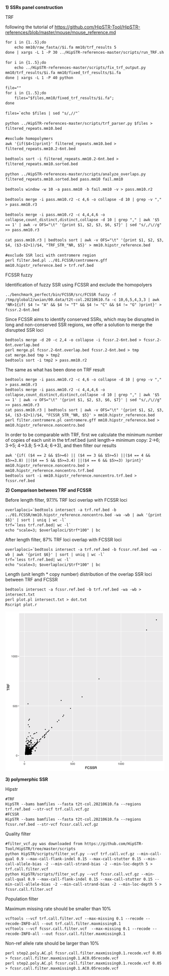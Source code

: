 **1) SSRs panel construction**

TRF 

following the tutorial of https://github.com/HipSTR-Tool/HipSTR-references/blob/master/mouse/mouse_reference.md
```
for i in {1..5};do
	echo mm10/raw_fasta//$i.fa mm10/trf_results 5
done | xargs -L 1 -P 30 ../HipSTR-references-master/scripts/run_TRF.sh

for i in {1..5};do 
	echo ../HipSTR-references-master/scripts/fix_trf_output.py mm10/trf_results/$i.fa mm10/fixed_trf_results/$i.fa
done | xargs -L 1 -P 40 python

file=""
for i in {1..5};do
	files="$files,mm10/fixed_trf_results/$i.fa";
done

files=`echo $files | sed "s/,//"`

python ../HipSTR-references-master/scripts/trf_parser.py $files > filtered_repeats.mm10.bed

#exclude homopolymers
awk '{if($4>1)print}' filtered_repeats.mm10.bed > filtered_repeats.mm10.2-6nt.bed

bedtools sort -i filtered_repeats.mm10.2-6nt.bed > filtered_repeats.mm10.sorted.bed

python ../HipSTR-references-master/scripts/analyze_overlaps.py filtered_repeats.mm10.sorted.bed pass.mm10 fail.mm10

bedtools window -w 10 -a pass.mm10 -b fail.mm10 -v > pass.mm10.r2

bedtools merge -i pass.mm10.r2 -c 4,6 -o collapse -d 10 | grep -v "," > pass.mm10.r3

bedtools merge -i pass.mm10.r2 -c 4,4,4,6 -o collapse,count_distinct,distinct,collapse -d 10 | grep "," | awk '$5 == 1' | awk -v OFS="\t" '{print $1, $2, $3, $6, $7}' | sed "s/,/\//g" >> pass.mm10.r3

cat pass.mm10.r3 | bedtools sort | awk -v OFS="\t" '{print $1, $2, $3, $4, ($3-$2+1)/$4, "TRF_STR_"NR, $5}' > mm10.hipstr_reference.bed

#exclude SSR loci with centromere region
perl filter.bed.pl ../01.FCSSR/centromere.gff mm10.hipstr_reference.bed > trf.ref.bed
```

FCSSR fuzzy

Identification of fuzzy SSR using FCSSR and exclude the homopolyers

```
../benchmark_perfect/bin/FCSSR/src/FCSSR fuzzy -f /tmp/global2/wxian/00.data/t2t-col.20210610.fa -c 10,6,5,4,3,3 | awk 'NR>1{if( $4 != "A" && $4 != "T" && $4 != "C" && $4 != "G" )print}' > fcssr.2-6nt.bed 
```

Since FCSSR aims to identify conserved SSRs, which may be disrupted in long and non-conserved SSR regions, we offer a solution to merge the disrupted SSR loci
```
bedtools merge -d 20 -c 2,4 -o collapse -i fcssr.2-6nt.bed > fcssr.2-6nt.overlap.bed
perl merge.pl fcssr.2-6nt.overlap.bed fcssr.2-6nt.bed > tmp
cat merge.bed tmp > tmp2
bedtools sort -i tmp2 > pass.mm10.r2
```

The same as what has been done on TRF result
```
bedtools merge -i pass.mm10.r2 -c 4,6 -o collapse -d 10 | grep -v "," > pass.mm10.r3
bedtools merge -i pass.mm10.r2 -c 4,4,4,6 -o collapse,count_distinct,distinct,collapse -d 10 | grep "," | awk '$5 == 1' | awk -v OFS="\t" '{print $1, $2, $3, $6, $7}' | sed "s/,/\//g" >> pass.mm10.r3
cat pass.mm10.r3 | bedtools sort | awk -v OFS="\t" '{print $1, $2, $3, $4, ($3-$2+1)/$4, "FCSSR_STR_"NR, $5}' > mm10.hipstr_reference.bed
perl filter.centromere.pl centromere.gff mm10.hipstr_reference.bed > mm10.hipstr_reference.noncentro.bed
```
In order to be comparable with TRF, first we calculate the minimum number of copies of each unit in the trf.ref.bed (unit length-> minimum copy: 2->6; 3->5; 4->3.8; 5->3.4; 6->3), and then filter our results
```
awk '{if( ($4 == 2 && $5>=6) || ($4 == 3 && $5>=5) ||($4 == 4 && $5>=3.8) ||($4 == 5 && $5>=3.4) ||($4 == 6 && $5>=3) )print}' mm10.hipstr_reference.noncentro.bed > mm10.hipstr_reference.noncentro.trf.bed
bedtools sort -i mm10.hipstr_reference.noncentro.trf.bed > fcssr.ref.bed
```


**2) Comparison between TRF and FCSSR**

Before length filter, 97.1% TRF loci overlap with FCSSR loci
```
overlaploci=`bedtools intersect -a trf.ref.bed -b ../01.FCSSR/mm10.hipstr_reference.noncentro.bed -wa -wb | awk '{print $6}' | sort | uniq | wc -l`
trf=`less trf.ref.bed| wc -l`
echo "scale=3; $overlaploci/$trf*100" | bc
```

After length filter, 87% TRF loci overlap with FCSSR loci
```
overlaploci=`bedtools intersect -a trf.ref.bed -b fcssr.ref.bed -wa -wb | awk '{print $6}' | sort | uniq | wc -l`
trf=`less trf.ref.bed| wc -l`
echo "scale=3; $overlaploci/$trf*100" | bc
```

Length (unit length * copy number) distribution of the overlap SSR loci between TRF and FCSSR
```
bedtools intersect -a fcssr.ref.bed -b trf.ref.bed -wa -wb > intersect.txt
perl plot.pl intersect.txt > dot.txt
Rscript plot.r
```

![image](https://github.com/Wenfei-Xian/FCSSR/blob/main/benchmark/Fuzzy/length%20distribution.png)

**3) polymerphic SSR**

Hipstr
```
#TRF
HipSTR --bams bamfiles --fasta t2t-col.20210610.fa --regions trf.ref.bed --str-vcf trf.call.vcf.gz
#FCSSR
HipSTR --bams bamfiles --fasta t2t-col.20210610.fa --regions fcssr.ref.bed --str-vcf fcssr.call.vcf.gz
```
Quality filter
```
#filter_vcf.py was downloaded from https://github.com/HipSTR-Tool/HipSTR/tree/master/scripts
python HipSTR/scripts/filter_vcf.py --vcf trf.call.vcf.gz --min-call-qual 0.9 --max-call-flank-indel 0.15 --max-call-stutter 0.15 --min-call-allele-bias -2 --min-call-strand-bias -2 --min-loc-depth 5 > trf.call.filter.vcf
python HipSTR/scripts/filter_vcf.py --vcf fcssr.call.vcf.gz --min-call-qual 0.9 --max-call-flank-indel 0.15 --max-call-stutter 0.15 --min-call-allele-bias -2 --min-call-strand-bias -2 --min-loc-depth 5 > fcssr.call.filter.vcf
```
Population filter

Maximum missing rate should be smaller than 10%
```
vcftools --vcf trf.call.filter.vcf --max-missing 0.1 --recode --recode-INFO-all --out trf.call.filter.maxmissing0.1
vcftools --vcf fcssr.call.filter.vcf  --max-missing 0.1 --recode --recode-INFO-all --out fcssr.call.filter.maxmissing0.1
```
Non-ref allele rate should be larger than 10%
```
perl step2.poly.AC.pl fcssr.call.filter.maxmissing0.1.recode.vcf 0.05 > fcssr.call.filter.maxmissing0.1.AC0.05recode.vcf
perl step2.poly.AC.pl fcssr.call.filter.maxmissing0.1.recode.vcf 0.05 > fcssr.call.filter.maxmissing0.1.AC0.05recode.vcf

```



